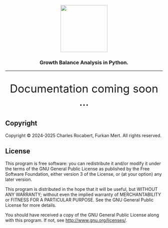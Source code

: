 <p align="center">
  <img src="https://github.com/user-attachments/assets/df4ed0db-09c2-4f19-8424-5cd7180905d7" width=150 />
</p>
<h3 align="center">Growth Balance Analysis in Python.</h3>

-----------------

<p align="center" style="font-size: 2.5em;">
Documentation coming soon ...
</p>

## Copyright <a name="copyright"></a>
Copyright © 2024-2025 Charles Rocabert, Furkan Mert. All rights reserved.

## License <a name="license"></a>
This program is free software: you can redistribute it and/or modify it under the terms of the GNU General Public License as published by the Free Software Foundation, either version 3 of the License, or (at your option) any later version.

This program is distributed in the hope that it will be useful, but WITHOUT ANY WARRANTY; without even the implied warranty of MERCHANTABILITY or FITNESS FOR A PARTICULAR PURPOSE. See the GNU General Public License for more details.

You should have received a copy of the GNU General Public License along with this program. If not, see http://www.gnu.org/licenses/.

